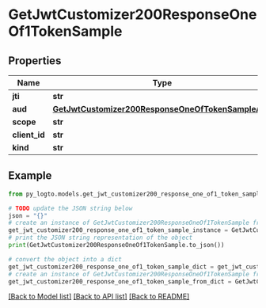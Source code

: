 # GetJwtCustomizer200ResponseOneOf1TokenSample


## Properties

Name | Type | Description | Notes
------------ | ------------- | ------------- | -------------
**jti** | **str** |  | [optional] 
**aud** | [**GetJwtCustomizer200ResponseOneOfTokenSampleAud**](GetJwtCustomizer200ResponseOneOfTokenSampleAud.md) |  | [optional] 
**scope** | **str** |  | [optional] 
**client_id** | **str** |  | [optional] 
**kind** | **str** |  | [optional] 

## Example

```python
from py_logto.models.get_jwt_customizer200_response_one_of1_token_sample import GetJwtCustomizer200ResponseOneOf1TokenSample

# TODO update the JSON string below
json = "{}"
# create an instance of GetJwtCustomizer200ResponseOneOf1TokenSample from a JSON string
get_jwt_customizer200_response_one_of1_token_sample_instance = GetJwtCustomizer200ResponseOneOf1TokenSample.from_json(json)
# print the JSON string representation of the object
print(GetJwtCustomizer200ResponseOneOf1TokenSample.to_json())

# convert the object into a dict
get_jwt_customizer200_response_one_of1_token_sample_dict = get_jwt_customizer200_response_one_of1_token_sample_instance.to_dict()
# create an instance of GetJwtCustomizer200ResponseOneOf1TokenSample from a dict
get_jwt_customizer200_response_one_of1_token_sample_from_dict = GetJwtCustomizer200ResponseOneOf1TokenSample.from_dict(get_jwt_customizer200_response_one_of1_token_sample_dict)
```
[[Back to Model list]](../README.md#documentation-for-models) [[Back to API list]](../README.md#documentation-for-api-endpoints) [[Back to README]](../README.md)


